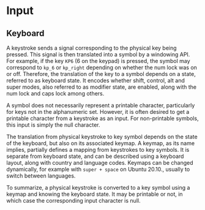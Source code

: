# Input

## Keyboard

A keystroke sends a signal corresponding to the physical key being pressed. This signal is then translated into a symbol by a windowing API. For example, if the key `KP6` (6 on the keypad) is pressed, the symbol may correspond to `kp_6` or `kp_right` depending on whether the num lock was on or off. Therefore, the translation of the key to a symbol depends on a state, referred to as keyboard state. It encodes whether shift, control, alt and super modes, also referred to as modifier state, are enabled, along with the num lock and caps lock among others.

A symbol does not necessarily represent a printable character, particularly for keys not in the alphanumeric set. However, it is often desired to get a printable character from a keystroke as an input. For non-printable symbols, this input is simply the null character.

The translation from physical keystroke to key symbol depends on the state of the keyboard, but also on its associated keymap. A keymap, as its name implies, partially defines a mapping from keystrokes to key symbols. It is separate from keyboard state, and can be described using a keyboard layout, along with country and language codes. Keymaps can be changed dynamically, for example with `super + space` on Ubuntu 20.10., usually to switch between languages.

To summarize, a physical keystroke is converted to a key symbol using a keymap and knowing the keyboard state. It may be printable or not, in which case the corresponding input character is null.
